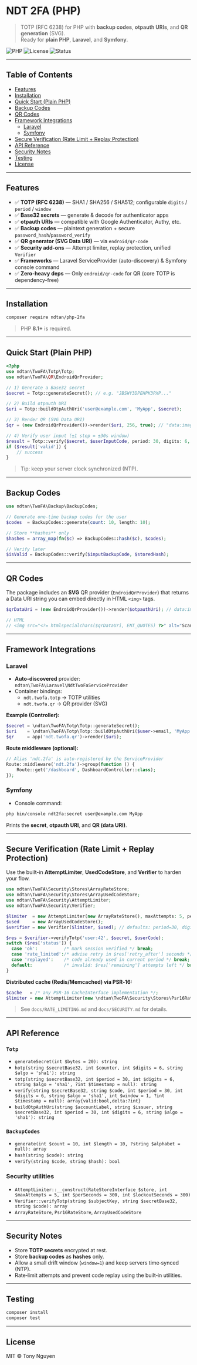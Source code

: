 # NDT 2FA (PHP)

> TOTP (RFC 6238) for PHP with **backup codes**, **otpauth URIs**, and **QR generation** (SVG).  
> Ready for **plain PHP**, **Laravel**, and **Symfony**.

<p align="left">
  <img alt="PHP" src="https://img.shields.io/badge/PHP-8.1%2B-777BB4?logo=php&logoColor=white">
  <img alt="License" src="https://img.shields.io/badge/License-MIT-green">
  <img alt="Status" src="https://img.shields.io/badge/2FA-TOTP%20%7C%20Backup%20Codes%20%7C%20QR-blue">
</p>

---

## Table of Contents
- [Features](#features)
- [Installation](#installation)
- [Quick Start (Plain PHP)](#quick-start-plain-php)
- [Backup Codes](#backup-codes)
- [QR Codes](#qr-codes)
- [Framework Integrations](#framework-integrations)
  - [Laravel](#laravel)
  - [Symfony](#symfony)
- [Secure Verification (Rate Limit + Replay Protection)](#secure-verification-rate-limit--replay-protection)
- [API Reference](#api-reference)
- [Security Notes](#security-notes)
- [Testing](#testing)
- [License](#license)

---

## Features
- ✅ **TOTP (RFC 6238)** — SHA1 / SHA256 / SHA512; configurable `digits` / `period` / `window`
- ✅ **Base32 secrets** — generate & decode for authenticator apps
- ✅ **otpauth URIs** — compatible with Google Authenticator, Authy, etc.
- ✅ **Backup codes** — plaintext generation + secure `password_hash`/`password_verify`
- ✅ **QR generator (SVG Data URI)** — via `endroid/qr-code`
- ✅ **Security add-ons** — Attempt limiter, replay protection, unified `Verifier`
- ✅ **Frameworks** — Laravel ServiceProvider (auto-discovery) & Symfony console command
- ✅ **Zero-heavy deps** — Only `endroid/qr-code` for QR (core TOTP is dependency-free)

---

## Installation
```bash
composer require ndtan/php-2fa
```

> PHP **8.1+** is required.

---

## Quick Start (Plain PHP)
```php
<?php
use ndtan\TwoFA\Totp\Totp;
use ndtan\TwoFA\QR\EndroidQrProvider;

// 1) Generate a Base32 secret
$secret = Totp::generateSecret(); // e.g. "JBSWY3DPEHPK3PXP..."

// 2) Build otpauth URI
$uri = Totp::buildOtpAuthUri('user@example.com', 'MyApp', $secret);

// 3) Render QR (SVG Data URI)
$qr = (new EndroidQrProvider())->render($uri, 256, true); // "data:image/svg+xml;base64,..."

// 4) Verify user input (±1 step = ±30s window)
$result = Totp::verify($secret, $userInputCode, period: 30, digits: 6, algo: 'sha1', window: 1);
if ($result['valid']) {
    // success
}
```
> Tip: keep your server clock synchronized (NTP).

---

## Backup Codes
```php
use ndtan\TwoFA\Backup\BackupCodes;

// Generate one-time backup codes for the user
$codes  = BackupCodes::generate(count: 10, length: 10);

// Store **hashes** only
$hashes = array_map(fn($c) => BackupCodes::hash($c), $codes);

// Verify later
$isValid = BackupCodes::verify($inputBackupCode, $storedHash);
```

---

## QR Codes
The package includes an **SVG** QR provider (`EndroidQrProvider`) that returns a Data URI string you can embed directly in HTML `<img>` tags.

```php
$qrDataUri = (new EndroidQrProvider())->render($otpauthUri); // data:image/svg+xml;base64,...

// HTML
// <img src="<?= htmlspecialchars($qrDataUri, ENT_QUOTES) ?>" alt="Scan QR">
```

---

## Framework Integrations

### Laravel
- **Auto-discovered** provider: `ndtan\TwoFA\Laravel\NdtTwoFaServiceProvider`
- Container bindings:
  - `ndt.twofa.totp` → TOTP utilities
  - `ndt.twofa.qr` → QR provider (SVG)

**Example (Controller):**
```php
$secret = \ndtan\TwoFA\Totp\Totp::generateSecret();
$uri    = \ndtan\TwoFA\Totp\Totp::buildOtpAuthUri($user->email, 'MyApp', $secret);
$qr     = app('ndt.twofa.qr')->render($uri);
```

**Route middleware (optional):**
```php
// Alias 'ndt.2fa' is auto-registered by the ServiceProvider
Route::middleware('ndt.2fa')->group(function () {
    Route::get('/dashboard', DashboardController::class);
});
```

### Symfony
- Console command:
```bash
php bin/console ndt2fa:secret user@example.com MyApp
```
Prints the **secret**, **otpauth URI**, and **QR (data URI)**.

---

## Secure Verification (Rate Limit + Replay Protection)
Use the built-in **AttemptLimiter**, **UsedCodeStore**, and **Verifier** to harden your flow.

```php
use ndtan\TwoFA\Security\Stores\ArrayRateStore;
use ndtan\TwoFA\Security\Stores\ArrayUsedCodeStore;
use ndtan\TwoFA\Security\AttemptLimiter;
use ndtan\TwoFA\Security\Verifier;

$limiter  = new AttemptLimiter(new ArrayRateStore(), maxAttempts: 5, perSeconds: 300, lockoutSeconds: 300);
$used     = new ArrayUsedCodeStore();
$verifier = new Verifier($limiter, $used); // defaults: period=30, digits=6, algo='sha1', window=1

$res = $verifier->verifyTotp('user:42', $secret, $userCode);
switch ($res['status']) {
  case 'ok':          /* mark session verified */ break;
  case 'rate_limited':/* advise retry in $res['retry_after'] seconds */ break;
  case 'replayed':    /* code already used in current period */ break;
  default:            /* invalid: $res['remaining'] attempts left */ break;
}
```

**Distributed cache (Redis/Memcached) via PSR‑16:**  
```php
$cache   = /* any PSR-16 CacheInterface implementation */;
$limiter = new AttemptLimiter(new \ndtan\TwoFA\Security\Stores\Psr16RateStore($cache));
```

> See `docs/RATE_LIMITING.md` and `docs/SECURITY.md` for details.

---

## API Reference

### `Totp`
- `generateSecret(int $bytes = 20): string`
- `hotp(string $secretBase32, int $counter, int $digits = 6, string $algo = 'sha1'): string`
- `totp(string $secretBase32, int $period = 30, int $digits = 6, string $algo = 'sha1', ?int $timestamp = null): string`
- `verify(string $secretBase32, string $code, int $period = 30, int $digits = 6, string $algo = 'sha1', int $window = 1, ?int $timestamp = null): array{valid:bool,delta:?int}`
- `buildOtpAuthUri(string $accountLabel, string $issuer, string $secretBase32, int $period = 30, int $digits = 6, string $algo = 'sha1'): string`

### `BackupCodes`
- `generate(int $count = 10, int $length = 10, ?string $alphabet = null): array`
- `hash(string $code): string`
- `verify(string $code, string $hash): bool`

### Security utilities
- `AttemptLimiter::__construct(RateStoreInterface $store, int $maxAttempts = 5, int $perSeconds = 300, int $lockoutSeconds = 300)`
- `Verifier::verifyTotp(string $subjectKey, string $secretBase32, string $code): array`
- `ArrayRateStore`, `Psr16RateStore`, `ArrayUsedCodeStore`

---

## Security Notes
- Store **TOTP secrets** encrypted at rest.
- Store **backup codes** as **hashes** only.
- Allow a small drift window (`window=1`) and keep servers time‑synced (NTP).
- Rate‑limit attempts and prevent code replay using the built‑in utilities.

---

## Testing
```bash
composer install
composer test
```

---

## License
MIT © Tony Nguyen
